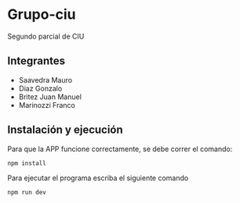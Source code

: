 # Grupo-ciu
Segundo parcial de CIU

## Integrantes

+ Saavedra Mauro
+ Diaz Gonzalo
+ Britez Juan Manuel
+ Marinozzi Franco

## Instalación y ejecución

Para que la APP funcione correctamente, se debe correr el comando:

```
npm install
```

Para ejecutar el programa escriba el siguiente comando

```
npm run dev
```
